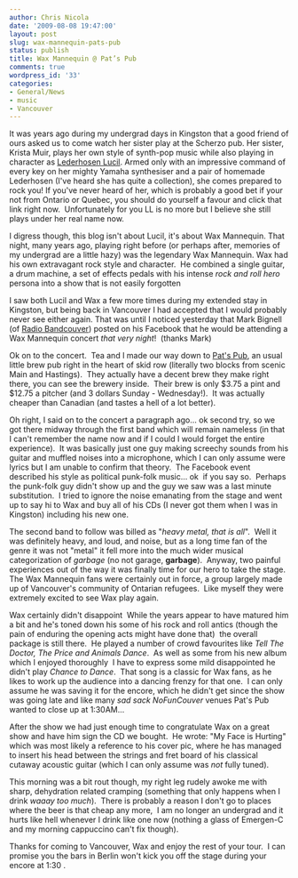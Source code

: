 ```yaml
---
author: Chris Nicola
date: '2009-08-08 19:47:00'
layout: post
slug: wax-mannequin-pats-pub
status: publish
title: Wax Mannequin @ Pat’s Pub
comments: true
wordpress_id: '33'
categories:
- General/News
- music
- Vancouver
---
```


It was years ago during my undergrad days in Kingston that a good friend of ours asked us to come watch her sister play at the Scherzo pub. Her sister, Krista Muir, plays her own style of synth-pop music while also playing in character as [Lederhosen Lucil][1]. Armed only with an impressive command of every key on her mighty Yamaha synthesiser and a pair of homemade Lederhosen (I've heard she has quite a collection), she comes prepared to rock you! If you've never heard of her, which is probably a good bet if your not from Ontario or Quebec, you should do yourself a favour and click that link right now.  Unfortunately for you LL is no more but I believe she still plays under her real name now. 

I digress though, this blog isn't about Lucil, it's about Wax Mannequin. That night, many years ago, playing right before (or perhaps after, memories of my undergrad are a little hazy) was the legendary Wax Mannequin. Wax had his own extravagant rock style and character.  He combined a single guitar, a drum machine, a set of effects pedals with his intense _rock and roll hero_ persona into a show that is not easily forgotten

<!--more-->

I saw both Lucil and Wax a few more times during my extended stay in Kingston, but being back in Vancouver I had accepted that I would probably never see either again. That was until I noticed yesterday that Mark Bignell (of [Radio Bandcouver][2]) posted on his Facebook that he would be attending a Wax Mannequin concert _that very night_!  (thanks Mark)

Ok on to the concert.  Tea and I made our way down to [Pat's Pub][3], an usual little brew pub right in the heart of skid row (literally two blocks from scenic Main and Hastings).  They actually have a decent brew they make right there, you can see the brewery inside.  Their brew is only $3.75 a pint and $12.75 a pitcher (and 3 dollars Sunday - Wednesday!).  It was actually cheaper than Canadian (and tastes a hell of a lot better).

Oh right, I said on to the concert a paragraph ago... ok second try, so we got there midway through the first band which will remain nameless (in that I can't remember the name now and if I could I would forget the entire experience).  It was basically just one guy making screechy sounds from his guitar and muffled noises into a microphone, which I can only assume were lyrics but I am unable to confirm that theory.  The Facebook event described his style as political punk-folk music... ok  if you say so.  Perhaps the punk-folk guy didn't show up and the guy we saw was a last minute substitution.  I tried to ignore the noise emanating from the stage and went up to say hi to Wax and buy all of his CDs (I never got them when I was in Kingston) including his new one.

The second band to follow was billed as "_heavy metal, that is all_".  Well it was definitely heavy, and loud, and noise, but as a long time fan of the genre it was not "metal" it fell more into the much wider musical categorization of _garbage_ (no not garage, **garbage**).  Anyway, two painful experiences out of the way it was finally time for our hero to take the stage.  The Wax Mannequin fans were certainly out in force, a group largely made up of Vancouver's community of Ontarian refugees.  Like myself they were extremely excited to see Wax play again.

Wax certainly didn't disappoint  While the years appear to have matured him a bit and he's toned down his some of his rock and roll antics (though the pain of enduring the opening acts might have done that)  the overall package is still there.  He played a number of crowd favourites like _Tell The Doctor, The Price and Animals Dance_.  As well as some from his new album which I enjoyed thoroughly  I have to express some mild disappointed he didn't play _Chance to Dance_.  That song is a classic for Wax fans, as he likes to work up the audience into a dancing frenzy for that one.  I can only assume he was saving it for the encore, which he didn't get since the show was going late and like many _sad sack NoFunCouver_ venues Pat's Pub wanted to close up at 1:30AM...

After the show we had just enough time to congratulate Wax on a great show and have him sign the CD we bought.  He wrote: "My Face is Hurting" which was most likely a reference to his cover pic, where he has managed to insert his head between the strings and fret board of his classical cutaway acoustic guitar (which I can only assume was _not_ fully tuned).

This morning was a bit rout though, my right leg rudely awoke me with sharp, dehydration related cramping (something that only happens when I drink _waaay_ _too much_).  There is probably a reason I don't go to places where the beer is that cheap any more,  I am no longer an undergrad and it hurts like hell whenever I drink like one now (nothing a glass of Emergen-C and my morning cappuccino can't fix though).

Thanks for coming to Vancouver, Wax and enjoy the rest of your tour.  I can promise you the bars in Berlin won't kick you off the stage during your encore at 1:30 .

   [1]: http://www.youtube.com/watch?v=21hEIgRPQSk
   [2]: http://www.myspace.com/bandcouver
   [3]: http://www.patspub.ca/

